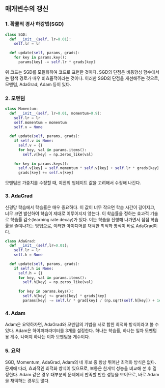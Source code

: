 ## 매개변수의 갱신
### 1. 확률적 경사 하강법(SGD)
```python
class SGD:
  def __init__(self, lr=0.01):
    self.lr = lr
  
  def update(self, params, grads):
    for key in params.key():
      params[key] -= self.lr * grads[key]
```
위 코드는 SGD를 모듈화하여 코드로 표현한 것이다. SGD의 단점은 비등항성 함수에서는 탐색 경로가 매우 비효율적이라는 것이다.
이러한 SGD의 단점을 개선해주는 것으로, 모멘텀, AdaGrad, Adam 등이 있다.

### 2. 모멘텀
```python
class Momentum:
  def __init__(self, lr=0.01, momentum=0.9):
    self.lr = lr
    self.momentum = momentum
    self.v = None
    
  def update(self, params, grads):
    if self.v is None:
      self.v = {}
      for key, val in params.items():
        self.v[key] = np.zeros_like(val)
    
    for key in params.keys():
      self.v[key] = self.mementum * self.v[key] + self.lr * grads[key]
      grads[key] += self.v[key]
```
모멘텀은 가중치를 수정할 때, 이전의 업데이트 값을 고려해서 수정해 나간다.
### 3. AdaGrad
신경망 학습에서 학습률은 매우 중요하다. 이 값이 너무 작으면 학습 시간이 길어지고, 너무 크면 발산하여 학습이 제대로 이루어지지 않는다.
이 학습률을 정하는 효과적 기술로 학습률 감소(learning rate decay)가 있다. 이는 학습을 진행해 나가면서 점점 학습률을 줄여나가는 방법으로,
이러한 아이디어를 채택한 최적화 방식이 바로 AdaGrad이다.
```python
class AdaGrad:
  def __init__(self,lr=0.01);
    self.lr = lr
    self.h = None
    
  def update(self, params, grads):
    if self.h is None:
      self.h = {}
      for key, val in params.items():
        self.h[key] = np.zeros_like(val)
        
      for key in params.keys():
        self.h[key] += grads[key] * grads[key]
        params[key] -= self.lr * grad[key] / (np.sqrt(self.h[key]) + 1e-7) 
```
### 4. Adam
Adam은 요약하자면, AdaGrad와 모멘텀의 기법을 서로 합친 최적화 방식이라고 볼 수 있다. Adam은 하이퍼파라미터를 3개를 설정한다.
하나는 학습률, 하나는 일차 모멘텀용 계수, 나머지 하나는 이차 모멘텀용 계수이다.

### 5. 요약
SGD, Momentum, AdaGrad, Adam의 네 후보 중 항상 뛰어난 최적화 방식은 없다. 문제에 따라, 효과적인 최적화 방식이 있으므로,
보통은 한개씩 성능을 비교해 본 후 결정한다. Adam 같은 경우 대부분의 문제에서 만족할 만한 성능을 보이므로, 바로 Adam을 채택하는
경우도 많다.
